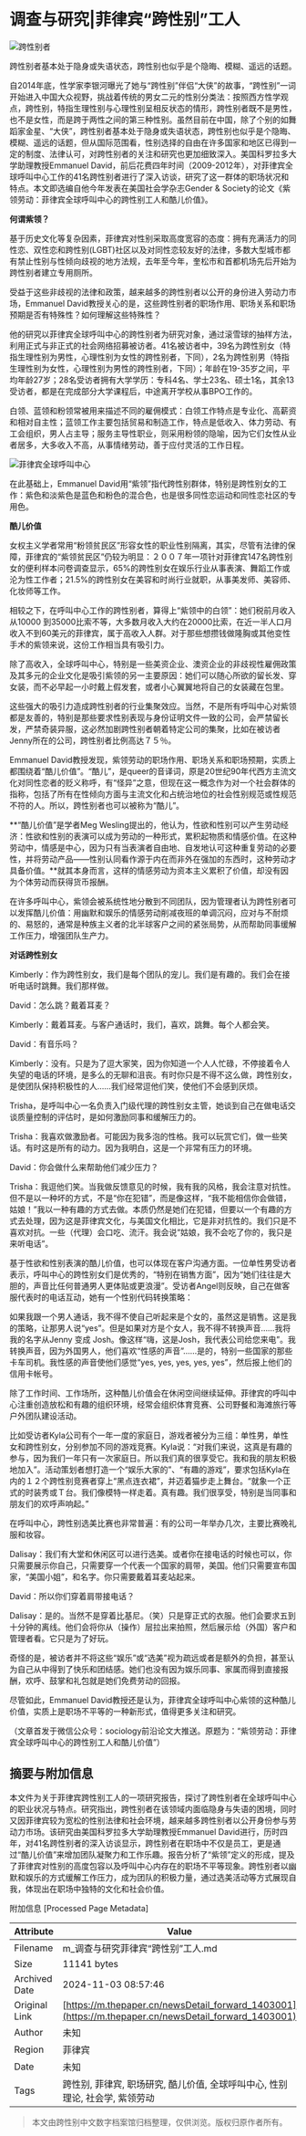 # 调查与研究|菲律宾“跨性别”工人

![跨性别者](http://image.thepaper.cn/www/image/4/670/535.jpg)

跨性别者基本处于隐身或失语状态，跨性别也似乎是个隐晦、模糊、遥远的话题。

自2014年底，性学家李银河曝光了她与“跨性别”伴侣“大侠”的故事，“跨性别”一词开始进入中国大众视野，挑战着传统的男女二元的性别分类法：按照西方性学观点，跨性别，特指生理性别与心理性别呈相反状态的情形，跨性别者既不是男性，也不是女性，而是跨于两性之间的第三种性别。虽然目前在中国，除了个别的如舞蹈家金星、“大侠”，跨性别者基本处于隐身或失语状态，跨性别也似乎是个隐晦、模糊、遥远的话题，但从国际范围看，性别选择的自由在许多国家和地区已得到一定的制度、法律认可，对跨性别者的关注和研究也更加细致深入。美国科罗拉多大学助理教授Emmanuel David，前后花费四年时间（2009-2012年），对菲律宾全球呼叫中心工作的41名跨性别者进行了深入访谈，研究了这一群体的职场状况和特点。本文即选编自他今年发表在美国社会学杂志Gender & Society的论文《紫领劳动：菲律宾全球呼叫中心的跨性别工人和酷儿价值》。

**何谓紫领？**

基于历史文化等复杂因素，菲律宾对性别采取高度宽容的态度：拥有充满活力的同性恋、双性恋和跨性别(LGBT)社区以及对同性恋较友好的法律，多数大型城市都有禁止性别与性倾向歧视的地方法规，去年至今年，奎松市和首都机场先后开始为跨性别者建立专用厕所。

受益于这些非歧视的法律和政策，越来越多的跨性别者以公开的身份进入劳动力市场，Emmanuel David教授关心的是，这些跨性别者的职场作用、职场关系和职场预期是否有特殊性？如何理解这些特殊性？

他的研究以菲律宾全球呼叫中心的跨性别者为研究对象，通过滚雪球的抽样方法，利用正式与非正式的社会网络招募被访者。41名被访者中，39名为跨性别女（特指生理性别为男性，心理性别为女性的跨性别者，下同），2名为跨性别男（特指生理性别为女性，心理性别为男性的跨性别者，下同）；年龄在19-35岁之间，平均年龄27岁；28名受访者拥有大学学历：专科4名、学士23名、硕士1名，其余13受访者，都是在完成部分大学课程后，中途离开学校从事BPO工作的。

白领、蓝领和粉领常被用来描述不同的雇佣模式：白领工作特点是专业化、高薪资和相对自主性；蓝领工作主要包括贸易和制造工作，特点是低收入、体力劳动、有工会组织，男人占主导；服务主导性职业，则采用粉领的隐喻，因为它们女性从业者居多，大多收入不高，从事情绪劳动，善于应付灵活的工作日程。

![菲律宾全球呼叫中心](http://image.thepaper.cn/www/image/4/670/531.jpg)

在此基础上，Emmanuel David用“紫领”指代跨性别群体，特别是跨性别女的工作：紫色和淡紫色是蓝色和粉色的混合色，也是很多同性恋运动和同性恋社区的专用色。

**酷儿价值**

女权主义学者常用“粉领贫民区”形容女性的职业性别隔离，其实，尽管有法律的保障，菲律宾的“紫领贫民区”仍较为明显：２００７年一项针对菲律宾147名跨性别女的便利样本问卷调查显示，65%的跨性别女在娱乐行业从事表演、舞蹈工作或沦为性工作者；21.5%的跨性别女在美容和时尚行业就职，从事美发师、美容师、化妆师等工作。

相较之下，在呼叫中心工作的跨性别者，算得上“紫领中的白领”：她们税前月收入从10000 到35000比索不等，大多数月收入大约在20000比索，在近一半人口月收入不到60美元的菲律宾，属于高收入人群。对于那些想攒钱做隆胸或其他变性手术的紫领来说，这份工作相当具有吸引力。

除了高收入，全球呼叫中心，特别是一些美资企业、澳资企业的非歧视性雇佣政策及其多元的企业文化是吸引紫领的另一主要原因：她们可以随心所欲的留长发、穿女装，而不必早起一小时戴上假发套，或者小心翼翼地将自己的女装藏在包里。

这些强大的吸引力造成跨性别者的行业集聚效应。当然，不是所有呼叫中心对紫领都是友善的，特别是那些要求性别表现与身份证明文件一致的公司，会严禁留长发，严禁奇装异服，这必然加剧跨性别者朝着特定公司的集聚，比如在被访者Jenny所在的公司，跨性别者比例高达７５％。

Emmanuel David教授发现，紫领劳动的职场作用、职场关系和职场预期，实质上都围绕着“酷儿价值”。“酷儿”，是queer的音译词，原是20世纪90年代西方主流文化对同性恋者的贬义称呼，有“怪异”之意，但现在这一概念作为对一个社会群体的指称，包括了所有在性倾向方面与主流文化和占统治地位的社会性别规范或性规范不符的人。所以，跨性别者也可以被称为“酷儿”。

**“酷儿价值”是学者Meg Wesling提出的，他认为，性欲和性别可以产生劳动经济：性欲和性别的表演可以成为劳动的一种形式，累积起物质和情感价值。在这种劳动中，情感是中心，因为只有当表演者自由地、自发地认可这种重复劳动的必要性，并将劳动产品——性别认同看作源于内在而非外在强加的东西时，这种劳动才具备价值。**就其本身而言，这样的情感劳动为资本主义累积了价值，却没有因为个体劳动而获得货币报酬。

在许多呼叫中心，紫领会被系统性地分散到不同团队，因为管理者认为跨性别者可以发挥酷儿价值：用幽默和娱乐的情感劳动削减夜班的单调沉闷，应对与不耐烦的、易怒的，通常是种族主义者的北半球客户之间的紧张局势，从而帮助同事缓解工作压力，增强团队生产力。

**对话跨性别女**

Kimberly：作为跨性别女，我们是每个团队的宠儿。我们是有趣的。我们会在接听电话时跳舞。我们那样做。

David：怎么跳？戴着耳麦？

Kimberly：戴着耳麦。与客户通话时，我们，喜欢，跳舞。每个人都会笑。

David：有音乐吗？

Kimberly：没有。只是为了逗大家笑，因为你知道一个人人忙碌，不停接着令人失望的电话的环境，是多么的无聊和沮丧。有时你只是不得不这么做，跨性别女，是使团队保持积极性的人……我们经常逗他们笑，使他们不会感到厌烦。

Trisha，是呼叫中心一名负责入门级代理的跨性别女主管，她谈到自己在做电话交谈质量控制的评估时，是如何激励同事和缓解压力的。

Trisha：我喜欢做激励者。可能因为我多泡的性格。我可以玩赏它们，做一些笑话。有时这是所有的动力。因为我明白，这是一个非常有压力的环境。

David：你会做什么来帮助他们减少压力？

Trisha：我逗他们笑。当我做反馈意见的时候，我有我的风格，我会注意对抗性。但不是以一种坏的方式，不是“你在犯错”，而是像这样，“我不能相信你会做错，姑娘！”我以一种有趣的方式去做。本质仍然是她们在犯错，但要以一个有趣的方式去处理，因为这是菲律宾文化，与美国文化相比，它是非对抗性的。我们只是不喜欢对抗。一些（代理）会口吃、流汗。我会说“姑娘，我不会吃了你的，我只是来听电话”。

基于性欲和性别表演的酷儿价值，也可以体现在客户沟通方面。一位单性男受访者表示，呼叫中心的跨性别女们是优秀的，“特别在销售方面”，因为“她们往往是大胆的，声音比任何普通男人更体贴或更浪漫”。受访者Angel则反映，自己在做客服代表时的电话互动，她有一个性别代码转换策略：

如果我跟一个男人通话，我不得不使自己听起来是个女的，虽然这是销售。这是我的策略，让那男人说“yes”。但是如果对方是个女人，我不得不转换声音……我将我的名字从Jenny 变成 Josh。像这样“嗨，这是Josh，我代表公司给您来电”。我转换声音，因为外国男人，他们喜欢“性感的声音”……是的，特别一些国家的那些卡车司机。我性感的声音使他们感觉“yes, yes, yes, yes, yes”，然后报上他们的信用卡帐号。

除了工作时间、工作场所，这种酷儿价值会在休闲空间继续延伸。菲律宾的呼叫中心注重创造放松和有趣的组织环境，经常会组织体育竞赛、公司野餐和海滩旅行等户外团队建设活动。

比如受访者Kyla公司有个一年一度的家庭日，游戏者被分为三组：单性男，单性女和跨性别女，分别参加不同的游戏竞赛。Kyla说：“对我们来说，这真是有趣的参与，因为我们一年只有一次家庭日。所以我们真的很享受它。我和我的朋友积极地加入”。活动策划者想打造一个“娱乐大家的”、“有趣的游戏”，要求包括Kyla在内的１２个跨性别竞赛者穿上“黑点连衣裙”，并迈着猫步走上舞台。“就象一个正式的时装秀或Ｔ台。我们像模特一样走着。真有趣。我们很享受，特别是当同事和朋友们的欢呼声响起。”

在呼叫中心，跨性别选美比赛也非常普遍：有的公司一年举办几次，主要比赛晚礼服和妆容。

Dalisay：我们有大堂和休闲区可以进行选美。或者你在接电话的时候也可以，你只需要展示你自己，只需要穿一个代表一个国家的肩带，美国。他们只需要宣布国家，“美国小姐”，和名字。你只需要戴着耳麦站起来。

David：所以你们穿着肩带接电话？

Dalisay：是的。当然不是穿着比基尼。（笑）只是穿正式的衣服。他们会要求五到十分钟的离线。他们会将你从（操作）层拉出来拍照，然后展示给（外国）客户和管理者看。它只是为了好玩。

奇怪的是，被访者并不将这些“娱乐”或“选美”视为疏远或者是额外的负担，甚至认为自己从中得到了快乐和团结感。她们也没有因为娱乐同事、家属而得到直接报酬，欢呼、鼓掌和礼包就是她们免费劳动的回报。

尽管如此，Emmanuel David教授还是认为，菲律宾全球呼叫中心紫领的这种酷儿价值，实质上是职场不平等的一种新形式，值得更多关注和研究。

（文章首发于微信公众号：sociology前沿论文大推送。原题为：“紫领劳动：菲律宾全球呼叫中心的跨性别工人和酷儿价值”）

## 摘要与附加信息

<!-- tcd_abstract -->
本文件为关于菲律宾跨性别工人的一项研究报告，探讨了跨性别者在全球呼叫中心的职业状况与特点。研究指出，跨性别者在该领域内面临隐身与失语的困境，同时又因菲律宾较为宽松的性别法律和社会环境，越来越多跨性别者以公开身份参与劳动力市场。该研究由美国科罗拉多大学助理教授Emmanuel David进行，历时四年，对41名跨性别者的深入访谈显示，跨性别者在职场中不仅是员工，更是通过“酷儿价值”来增加团队凝聚力和工作乐趣。报告分析了“紫领”定义的形成，提及了菲律宾对性别的高度包容以及呼叫中心内存在的职场不平等现象。跨性别者以幽默和娱乐的方式缓解工作压力，成为团队的积极力量，通过选美活动等方式展现自我，体现出在职场中独特的文化和社会价值。
<!-- tcd_abstract_end -->

附加信息 [Processed Page Metadata]

| Attribute       | Value                                  |
|-----------------|----------------------------------------|
| Filename        | m_调查与研究菲律宾“跨性别”工人.md                             |
| Size            | 11141 bytes                           |
| Archived Date   | 2024-11-03 08:57:46                             |
| Original Link   | [https://m.thepaper.cn/newsDetail_forward_1403001](https://m.thepaper.cn/newsDetail_forward_1403001)                       |
| Author          | 未知                               |
| Region          | 菲律宾                               |
| Date            | 未知                                 |
| Tags            | 跨性别, 菲律宾, 职场研究, 酷儿价值, 全球呼叫中心, 性别理论, 社会学, 紫领劳动                                 |
>
> 本文由跨性别中文数字档案馆归档整理，仅供浏览。版权归原作者所有。
>